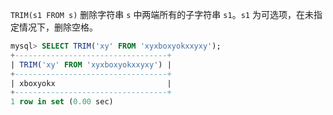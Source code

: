 `TRIM(s1 FROM s)` 删除字符串 `s` 中两端所有的子字符串 `s1`。`s1` 为可选项，在未指定情况下，删除空格。

```sql
mysql> SELECT TRIM('xy' FROM 'xyxboxyokxxyxy');
+----------------------------------+
| TRIM('xy' FROM 'xyxboxyokxxyxy') |
+----------------------------------+
| xboxyokx                         |
+----------------------------------+
1 row in set (0.00 sec)
```

